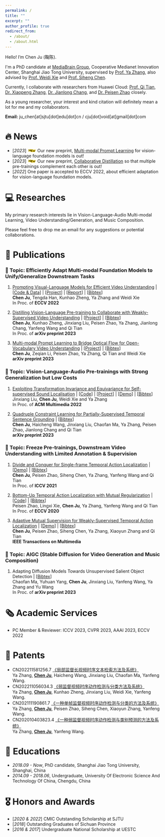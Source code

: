 ```yaml
---
permalink: /
title: ""
excerpt: ""
author_profile: true
redirect_from: 
  - /about/
  - /about.html
---
```


<span class='anchor' id='about-me'></span>

Hello! I’m Chen Ju (鞠陈).

I'm a PhD candidate at <a href="https://mediabrain.sjtu.edu.cn/">MediaBrain Group</a>, Cooperative Medianet Innovation Center, Shanghai Jiao Tong University, supervised by <a href="https://mediabrain.sjtu.edu.cn/yazhang/">Prof. Ya Zhang</a>, also advised by <a href="https://weidixie.github.io/">Prof. Weidi Xie</a> and <a href="https://siheng-chen.github.io/">Prof. Siheng Chen</a>.  

Currently, I collaborate with researchers from Huawei Cloud: <a href="https://scholar.google.com/citations?user=61b6eYkAAAAJ">Prof. Qi Tian</a>, <a href="https://scholar.google.com.hk/citations?user=Ud6aBAcAAAAJ&hl=zh-CN&oi=ao">Dr. Xiaopeng Zhang</a>, <a href="https://scholar.google.com.hk/citations?user=RDwnNsQAAAAJ&hl=zh-CN&oi=ao">Dr. Jianlong Chang</a>, and <a href="https://scholar.google.com.hk/citations?user=hCr8Km8AAAAJ&hl=zh-CN&oi=ao">Dr. Peisen Zhao</a> closely.

As a young researcher, your interest and kind citation will definitely mean a lot for me and my collaborators.

**Email:** ju_chen[at]sjtu[dot]edu[dot]cn / cju[dot]void[at]gmail[dot]com    
 


# 🔥 News
<!-- - [*2023*] ![new paper](/images/new.gif) One paper is accepted to DASFAA 2023, about table-and-text question answering. -->
- [*2023*] ![new paper](/images/new.gif) Our new preprint, [Multi-modal Prompt Learning](https://arxiv.org/pdf/2212.09335.pdf) for vision-language foundation models is out!
- [*2023*] ![new paper](/images/new.gif) Our new preprint, [Collaborative Distillation](https://arxiv.org/pdf/2212.09335.pdf) so that multiple pre-trainings complement each other is out!
- [*2022*] One paper is accepted to ECCV 2022, about efficient adaptation for vision-language foundation models.



# 💻 Researches

My primary research interests lie in Vision-Language-Audio Multi-modal Learning, Video Understanding/Generation, and Music Composition.

Please feel free to drop me an email for any suggestions or potential collaborations.



# 📝 Publications 
### 📒 Topic: Efficiently Adapt Multi-modal Foundation Models to Unify/Generalize Downstream Tasks
1. [Prompting Visual-Language Models for Efficient Video Understanding](https://arxiv.org/pdf/2112.04478.pdf) \| [[Code & Data](https://github.com/ju-chen/Efficient-Prompt)]  \|  [[Project](https://ju-chen.github.io/efficient-prompt/)]  \| [[Report](https://mp.weixin.qq.com/s/F8RGa0IQyljfue3fAxvATw)]  \| [[Bibtex](./CITE/cite_prompt.txt)]                                 
**Chen Ju**, Tengda Han, Kunhao Zheng, Ya Zhang and Weidi Xie  
In Proc. of **ECCV 2022**  

1. [Distilling Vision-Language Pre-training to Collaborate with Weakly-Supervised Video Understanding](https://arxiv.org/pdf/2212.09335.pdf)  \|  [[Project](https://ju-chen.github.io/efficient-prompt/)]  \| [[Bibtex](./CITE/cite_distilling.txt)]                                 
**Chen Ju**, Kunhao Zheng, Jinxiang Liu, Peisen Zhao, Ya Zhang, Jianlong Chang, Yanfeng Wang and Qi Tian    
In Proc. of **arXiv preprint 2023** 

1. [Multi-modal Prompt Learning to Bridge Optical Flow for
Open-Vocabulary Video Understanding](https://arxiv.org/pdf/2212.09335.pdf)   \|  [[Project](https://ju-chen.github.io/efficient-prompt/)]   \| [[Bibtex](./CITE/cite_map.txt)]                                                        
**Chen Ju**, Zeqian Li, Peisen Zhao, Ya Zhang, Qi Tian and Weidi Xie     
**arXiv preprint 2023** 


### 📒 Topic: Vision-Language-Audio Pre-trainings with Strong Generalization but Low Costs
1. [Exploiting Transformation Invariance and Equivariance for Self-supervised Sound Localisation](https://arxiv.org/pdf/2206.12772.pdf)  \|  [[Code](https://github.com/jinxiang-liu/SSL-TIE)] \| [[Project](https://jinxiang-liu.github.io/SSL-TIE/)] \|  [[Demo](https://www.bilibili.com/video/BV1Dt4y1t7PM/?zw)]    \| [[Bibtex](./CITE/cite_audio.txt)]                                                           
Jinxiang Liu, **Chen Ju**, Weidi Xie and Ya Zhang         
In Proc. of **ACM Multimedia 2022**   

1. [Quadruple Constraint Learning for Partially-Supervised Temporal Sentence Grounding](https://arxiv.org/pdf/2212.09335.pdf)  \| [[Bibtex](./CITE/cite_partial.txt)]            
**Chen Ju**, Haicheng Wang, Jinxiang Liu, Chaofan Ma, Ya Zhang, Peisen Zhao, Jianlong Chang and Qi Tian          
**arXiv preprint 2023** 


### 📒 Topic: Freeze Pre-trainings, Downstream Video Understanding with Limited Annotation & Supervision
1. [Divide and Conquer for Single-frame Temporal Action Localization](https://openaccess.thecvf.com/content/ICCV2021/papers/Ju_Divide_and_Conquer_for_Single-Frame_Temporal_Action_Localization_ICCV_2021_paper.pdf)  \|  [[Demo](https://www.bilibili.com/video/BV1Dt4y1t7PM/?zw)]   \|  [[Bibtex](./CITE/cite_divide.txt)]             
**Chen Ju**, Peisen Zhao, Siheng Chen, Ya Zhang, Yanfeng Wang and Qi Tian                
In Proc. of **ICCV 2021** 

1. [Bottom-Up Temporal Action Localization with
Mutual Regularization](https://www.ecva.net/papers/eccv_2020/papers_ECCV/papers/123530528.pdf) \| [[Code](https://github.com/PeisenZhao/Bottom-Up-TAL-with-MR)]   \|  [[Bibtex](./CITE/cite_bottom.txt)]               
Peisen Zhao, Lingxi Xie, **Chen Ju**, Ya Zhang, Yanfeng Wang and Qi Tian               
In Proc. of **ECCV 2020** 

1. [Adaptive Mutual Supervision for
Weakly-Supervised Temporal Action Localization](https://ieeexplore.ieee.org/stamp/stamp.jsp?tp=&arnumber=9920676)  \|  [[Demo](https://www.bilibili.com/video/BV1Dt4y1t7PM/?zw)]  \|   [[Bibtex](./CITE/cite_adaptive.txt)]            
**Chen Ju**, Peisen Zhao, Siheng Chen, Ya Zhang, Xiaoyun Zhang and Qi Tian               
**IEEE Transactions on Multimedia** 


### 📒 Topic: AIGC (Stable Diffusion for Video Generation and Music Composition)
1. Adapting Diffusion Models Towards Unsupervised Salient Object Detection      \|  [[Bibtex](./CITE/cite_diffusion.txt)]              
Chaofan Ma, Yuhuan Yang, **Chen Ju**, Jinxiang Liu, Yanfeng Wang, Ya Zhang and Yu Wang       
In Proc. of **arXiv preprint 2023**   



# 🗞️ Academic Services
- PC Member & Reviewer: ICCV 2023, CVPR 2023, AAAI 2023, ECCV 2022



# 📄 Patents
- CN202211581256.7 [《局部监督长视频时序文本检索方法及系统》](https://cprs.patentstar.com.cn/Search/Detail?ANE=9HEE9IFE9GDC9FDB5AEA9IDC9HHF9CIG7FCA9AFF9EDE9IBD)       
Ya Zhang, **<u>Chen Ju</u>**, Haicheng Wang, Jinxiang Liu, Chaofan Ma, Yanfeng Wang.       
- CN202211056034.3 [《弱监督视频时序动作检测与分类方法及系统》](https://cprs.patentstar.com.cn/Search/Detail?ANE=9HEE9IFE9GDC9FDB5AEA9IDC9HHF9CIG7FCA9AFF9EDE9IBD)       
Ya Zhang, **<u>Chen Ju</u>**, Kunhao Zheng, Jinxiang Liu, Weidi Xie, Yanfeng Wang.      
- CN202111190861.7 [《一种单帧监督视频时序动作检测与分类的方法及系统》](https://cprs.patentstar.com.cn/Search/Detail?ANE=9HEE9IFE9GDC9FDB5AEA9IDC9HHF9CIG7FCA9AFF9EDE9IBD)         
Ya Zhang, **<u>Chen Ju</u>**, Peisen Zhao, Siheng Chen, Xiaoyun Zhang, Yanfeng Wang.       
- CN202010403823.4 [《一种弱监督视频时序动作检测与类别预测的方法及系统》](https://cprs.patentstar.com.cn/Search/Detail?ANE=9HEE9IFE9GDC9FDB5AEA9IDC9HHF9CIG7FCA9AFF9EDE9IBD)    
Ya Zhang, **<u>Chen Ju</u>**, Yanfeng Wang. 



# 📖 Educations
- *2018.09 - Now*, PhD candidate, Shanghai Jiao Tong University, Shanghai, China
- *2014.09 - 2018.06*, Undergraduate, University Of Electronic Science And Technology Of China, Chengdu, China



# 🎖 Honors and Awards
- [*2020 & 2022*] CMIC Outstanding Scholarship at SJTU
- [*2018*] Outstanding Graduates of Sichuan Province
- [*2016 & 2017*] Undergraduate National Scholarship at UESTC



